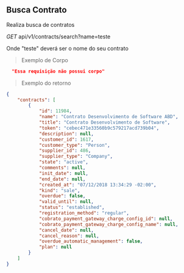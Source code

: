 ## Busca Contrato

Realiza busca de contratos

<div class="api-endpoint">
  <div class="endpoint-data">
    <i class="label label-get">GET</i>
     api/v1/contracts/search?name=teste
  </div>
</div>

Onde "teste" deverá ser o nome do seu contrato

> Exemplo de Corpo

```json
  "Essa requisição não possui corpo"
```

> Exemplo do retorno

```json
{
    "contracts": [
        {
            "id": 11984,
            "name": "Contrato Desenvolvimento de Software ABD",
            "title": "Contrato Desenvolvimento de Software",
            "token": "cebec471e33560b9c579217acd739b04",
            "description": null,
            "customer_id": 1617,
            "customer_type": "Person",
            "supplier_id": 486,
            "supplier_type": "Company",
            "state": "active",
            "comments": null,
            "init_date": null,
            "end_date": null,
            "created_at": "07/12/2018 13:34:29 -02:00",
            "kind": "sale",
            "overdue": false,
            "valid_until": null,
            "status": "established",
            "registration_method": "regular",
            "cobrato_payment_gateway_charge_config_id": null,
            "cobrato_payment_gateway_charge_config_name": null,
            "cancel_date": null,
            "cancel_reason": null,
            "overdue_automatic_management": false,
            "plan": null
        }
    ]
}
```
